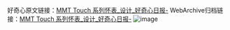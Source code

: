 好奇心原文链接：[MMT Touch 系列怀表_设计_好奇心日报-](https://www.qdaily.com/articles/6178.html)
WebArchive归档链接：[MMT Touch 系列怀表_设计_好奇心日报-](http://web.archive.org/web/20190623170041/https://www.qdaily.com/articles/6178.html)
![image](http://ww3.sinaimg.cn/large/007d5XDply1g3w9pmyzbnj30u03cmk0t)